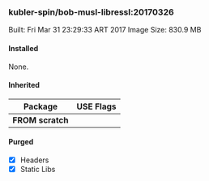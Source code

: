 ### kubler-spin/bob-musl-libressl:20170326

Built: Fri Mar 31 23:29:33 ART 2017
Image Size: 830.9 MB

#### Installed
None.
#### Inherited
Package | USE Flags
--------|----------
**FROM scratch** |
#### Purged
- [x] Headers
- [x] Static Libs
